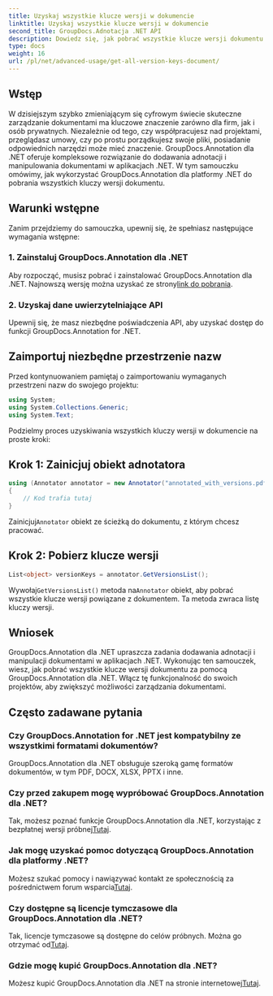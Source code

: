 ```yaml
---
title: Uzyskaj wszystkie klucze wersji w dokumencie
linktitle: Uzyskaj wszystkie klucze wersji w dokumencie
second_title: GroupDocs.Adnotacja .NET API
description: Dowiedz się, jak pobrać wszystkie klucze wersji dokumentu za pomocą GroupDocs.Annotation dla .NET. Zwiększ swoje możliwości zarządzania dokumentami dzięki temu kompleksowemu rozwiązaniu.
type: docs
weight: 16
url: /pl/net/advanced-usage/get-all-version-keys-document/
---
```

## Wstęp
W dzisiejszym szybko zmieniającym się cyfrowym świecie skuteczne zarządzanie dokumentami ma kluczowe znaczenie zarówno dla firm, jak i osób prywatnych. Niezależnie od tego, czy współpracujesz nad projektami, przeglądasz umowy, czy po prostu porządkujesz swoje pliki, posiadanie odpowiednich narzędzi może mieć znaczenie. GroupDocs.Annotation dla .NET oferuje kompleksowe rozwiązanie do dodawania adnotacji i manipulowania dokumentami w aplikacjach .NET. W tym samouczku omówimy, jak wykorzystać GroupDocs.Annotation dla platformy .NET do pobrania wszystkich kluczy wersji dokumentu.
## Warunki wstępne
Zanim przejdziemy do samouczka, upewnij się, że spełniasz następujące wymagania wstępne:
### 1. Zainstaluj GroupDocs.Annotation dla .NET
 Aby rozpocząć, musisz pobrać i zainstalować GroupDocs.Annotation dla .NET. Najnowszą wersję można uzyskać ze strony[link do pobrania](https://releases.groupdocs.com/annotation/net/).
### 2. Uzyskaj dane uwierzytelniające API
Upewnij się, że masz niezbędne poświadczenia API, aby uzyskać dostęp do funkcji GroupDocs.Annotation for .NET.

## Zaimportuj niezbędne przestrzenie nazw
Przed kontynuowaniem pamiętaj o zaimportowaniu wymaganych przestrzeni nazw do swojego projektu:
```csharp
using System;
using System.Collections.Generic;
using System.Text;
```

Podzielmy proces uzyskiwania wszystkich kluczy wersji w dokumencie na proste kroki:
## Krok 1: Zainicjuj obiekt adnotatora
```csharp
using (Annotator annotator = new Annotator("annotated_with_versions.pdf"))
{
    // Kod trafia tutaj
}
```
 Zainicjuj`Annotator` obiekt ze ścieżką do dokumentu, z którym chcesz pracować.
## Krok 2: Pobierz klucze wersji
```csharp
List<object> versionKeys = annotator.GetVersionsList();
```
 Wywołaj`GetVersionsList()` metoda na`Annotator` obiekt, aby pobrać wszystkie klucze wersji powiązane z dokumentem. Ta metoda zwraca listę kluczy wersji.

## Wniosek
GroupDocs.Annotation dla .NET upraszcza zadania dodawania adnotacji i manipulacji dokumentami w aplikacjach .NET. Wykonując ten samouczek, wiesz, jak pobrać wszystkie klucze wersji dokumentu za pomocą GroupDocs.Annotation dla .NET. Włącz tę funkcjonalność do swoich projektów, aby zwiększyć możliwości zarządzania dokumentami.
## Często zadawane pytania
### Czy GroupDocs.Annotation for .NET jest kompatybilny ze wszystkimi formatami dokumentów?
GroupDocs.Annotation dla .NET obsługuje szeroką gamę formatów dokumentów, w tym PDF, DOCX, XLSX, PPTX i inne.
### Czy przed zakupem mogę wypróbować GroupDocs.Annotation dla .NET?
 Tak, możesz poznać funkcje GroupDocs.Annotation dla .NET, korzystając z bezpłatnej wersji próbnej[Tutaj](https://releases.groupdocs.com/).
### Jak mogę uzyskać pomoc dotyczącą GroupDocs.Annotation dla platformy .NET?
 Możesz szukać pomocy i nawiązywać kontakt ze społecznością za pośrednictwem forum wsparcia[Tutaj](https://forum.groupdocs.com/c/annotation/10).
### Czy dostępne są licencje tymczasowe dla GroupDocs.Annotation dla .NET?
 Tak, licencje tymczasowe są dostępne do celów próbnych. Można go otrzymać od[Tutaj](https://purchase.groupdocs.com/temporary-license/).
### Gdzie mogę kupić GroupDocs.Annotation dla .NET?
 Możesz kupić GroupDocs.Annotation dla .NET na stronie internetowej[Tutaj](https://purchase.groupdocs.com/buy).